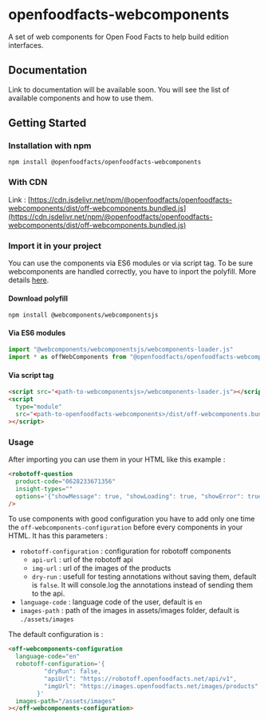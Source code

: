 # openfoodfacts-webcomponents

A set of web components for Open Food Facts to help build edition interfaces.

## Documentation

Link to documentation will be available soon.
You will see the list of available components and how to use them.

## Getting Started

### Installation with npm

`npm install @openfoodfacts/openfoodfacts-webcomponents`

### With CDN

Link : [https://cdn.jsdelivr.net/npm/@openfoodfacts/openfoodfacts-webcomponents/dist/off-webcomponents.bundled.js](https://cdn.jsdelivr.net/npm/@openfoodfacts/openfoodfacts-webcomponents/dist/off-webcomponents.bundled.js)

### Import it in your project

You can use the components via ES6 modules or via script tag. To be sure webcomponents are handled correctly, you have to inport the polyfill.
More details [here](https://lit.dev/docs/v1/tools/use/).

#### Download polyfill

`npm install @webcomponents/webcomponentsjs`

#### Via ES6 modules

```js
import "@webcomponents/webcomponentsjs/webcomponents-loader.js"
import * as offWebComponents from "@openfoodfacts/openfoodfacts-webcomponents/dist/off-webcomponents.bundled.js"
```

#### Via script tag

```html
<script src="<path-to-webcomponentsjs>/webcomponents-loader.js"></script>
<script
  type="module"
  src="<path-to-openfoodfacts-webcomponents>/dist/off-webcomponents.bundled.js"
></script>
```

### Usage

After importing you can use them in your HTML like this example :

```html
<robotoff-question
  product-code="0628233671356"
  insight-types=""
  options='{"showMessage": true, "showLoading": true, "showError": true}'
/>
```

To use components with good configuration you have to add only one time the `off-webcomponents-configuration` before every components in your HTML.
It has this parameters :

- `robotoff-configuration` : configuration for robotoff components
  - `api-url` : url of the robotoff api
  - `img-url` : url of the images of the products
  - `dry-run` : usefull for testing annotations without saving them, default is `false`. It will console.log the annotations instead of sending them to the api.
- `language-code` : language code of the user, default is `en`
- `images-path` : path of the images in assets/images folder, default is `./assets/images`

The default configuration is :

```html
<off-webcomponents-configuration
  language-code="en"
  robotoff-configuration='{
          "dryRun": false,
          "apiUrl": "https://robotoff.openfoodfacts.net/api/v1",
          "imgUrl": "https://images.openfoodfacts.net/images/products"
        }'
  images-path="/assets/images"
></off-webcomponents-configuration>
```
